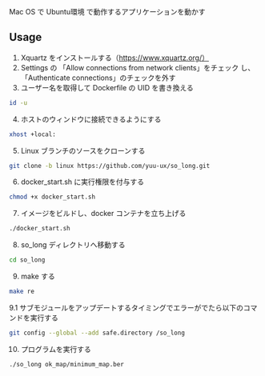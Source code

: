 Mac OS で Ubuntu環境 で動作するアプリケーションを動かす

## Usage
1. Xquartz をインストールする（https://www.xquartz.org/）
2. Settings の 「Allow connections from network clients」をチェック
し、「Authenticate connections」のチェックを外す
3. ユーザー名を取得して Dockerfile の UID を書き換える
```sh
id -u
```
4. ホストのウィンドウに接続できるようにする
```sh
xhost +local:
```
5. Linux ブランチのソースをクローンする
```sh
git clone -b linux https://github.com/yuu-ux/so_long.git
```
6. docker_start.sh に実行権限を付与する
```sh
chmod +x docker_start.sh
```
7. イメージをビルドし、docker コンテナを立ち上げる
```sh
./docker_start.sh
```
8. so_long ディレクトリへ移動する
```sh
cd so_long
```
9. make する
```sh
make re
```
9.1 サブモジュールをアップデートするタイミングでエラーがでたら以下のコマンドを実行する
```sh
git config --global --add safe.directory /so_long
```
10. プログラムを実行する
```sh
./so_long ok_map/minimum_map.ber
```
